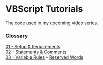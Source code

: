 # VBScript Tutorials
The code used in my upcoming video series.

### Glossary
[01 - Setup & Requirements](code/tutorial_01.vbs)  
[02 - Statements & Comments](code/tutorial_02.vbs)  
[03 - Variable Rules](code/tutorial_03.vbs) - [Reserved Words](https://rawgit.com/simply-coded/vbscript-tutorials/master/ref/reserved-words.html)  
